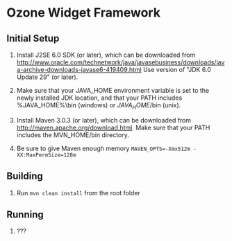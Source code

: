 Ozone Widget Framework
======================

Initial Setup
-------------

1. Install J2SE 6.0 SDK (or later), which can be downloaded from 
   http://www.oracle.com/technetwork/java/javasebusiness/downloads/java-archive-downloads-javase6-419409.html
   Use version of "JDK 6.0 Update 29" (or later).

2. Make sure that your JAVA_HOME environment variable is set to the newly installed 
   JDK location, and that your PATH includes %JAVA_HOME%\bin (windows) or 
   $JAVA_HOME$/bin (unix).

3. Install Maven 3.0.3 (or later), which can be downloaded from 
   http://maven.apache.org/download.html. Make sure that your PATH includes 
   the MVN_HOME/bin directory. 

4. Be sure to give Maven enough memory `MAVEN_OPTS=-Xmx512m -XX:MaxPermSize=128m`
   

Building
--------
1. Run `mvn clean install` from the root folder

Running
--------
1. ???

